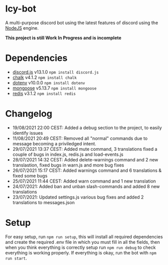# Icy-bot
A multi-purpose discord bot using the latest features of discord using the [NodeJS](https://nodejs.org/) engine.

**This project is still Work In Progress and is incomplete**

# Dependencies

- [discord.js](https://npmjs.com/discord.js) v13.1.0 `npm install discord.js`
- [chalk](https://npmjs.com/chalk) v4.1.2 `npm install chalk`
- [dotenv](https://npmjs.com/dotenv) v10.0.0 `npm install dotenv`
- [mongoose](https://npmjs.com/mongoose) v5.13.7 `npm install mongoose`
- [redis](https://npmjs.com/redis) v3.1.2 `npm install redis`


# Changelog
- 19/08/2021 22:00 CEST: Added a debug section to the project, to easily identify issues
- 11/08/2021 20:49 CEST: Removed all "normal" commands due to message becoming a priviledged intent.
- 29/07/2021 13:37 CEST: Added mute command, 3 translations fixed a couple of bugs in index.js, redis.js and load-events.js
- 28/07/2021 14:32 CEST: Added delete-warnings command and 2 new translastion, fixed bugs in warn.js and more bug fixes
- 26/07/2021 15:17 CEST: Added warnings command and 6 translations & fixed some bugs
- 25/07/2021 11:44 CEST: Added warn command and 1 new translation
- 24/07/2021: Added ban and unban slash-commands and added 8 new translations
- 23/07/2021: Updated settings.js various bug fixes and added 2 translations to messages.json

# Setup 
For easy setup, run `npm run setup`, this will install all required dependencies and create the required .env file in which you must fill in all the fields, then when you think everything is correctly setup run `npm run debug` to check everything is working properly. If everything is okay, run the bot with `npm run start`.

